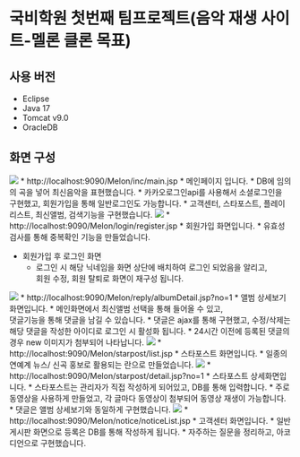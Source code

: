 # 국비학원 첫번째 팀프로젝트(음악 재생 사이트-멜론 클론 목표)

## 사용 버전

* Eclipse
* Java 17
* Tomcat v9.0
* OracleDB

## 화면 구성

<img src="https://user-images.githubusercontent.com/96601658/181147726-1fd4cd6a-5f35-4d1a-a90a-0e28ff82df85.jpg">
* http://localhost:9090/Melon/inc/main.jsp
  * 메인페이지 입니다.
  * DB에 임의의 곡을 넣어 최신음악을 표현했습니다.
  * 카카오로그인api를 사용해서 소셜로그인을 구현했고,
    회원가입을 통해 일반로그인도 가능합니다.
  * 고객센터, 스타포스트, 플레이리스트, 최신앨범, 검색기능을 구현했습니다.

<img src="https://user-images.githubusercontent.com/96601658/181148184-c814c4ae-6b6b-446d-84ab-1470ea2a8154.jpg">
* http://localhost:9090/Melon/login/register.jsp
  * 회원가입 화면입니다.
  * 유효성 검사를 통해 중복확인 기능을 만들었습니다.

* 회원가입 후 로그인 화면
  * 로그인 시 해당 닉네임을 화면 상단에 배치하여 로그인 되었음을 알리고,
    <br>회원 수정, 회원 탈퇴로 화면이 재구성 됩니다.

<img src="https://user-images.githubusercontent.com/96601658/181148297-451b8374-7587-4b55-9db1-43fcad0adaa2.jpg">
* http://localhost:9090/Melon/reply/albumDetail.jsp?no=1
  * 앨범 상세보기 화면입니다.
  * 메인화면에서 최신앨범 선택을 통해 들어올 수 있고,<br>댓글기능을 통해 댓글을 남길 수 있습니다.
  * 댓글은 ajax를 통해 구현했고, 수정/삭제는 해당 댓글을 작성한 아이디로 로그인 시 활성화 됩니다.
  * 24시간 이전에 등록된 댓글의 경우 new 이미지가 첨부되어 나타납니다.
  
<img src="https://user-images.githubusercontent.com/96601658/181148392-c2f633f8-6858-4b99-8950-d8e21e2c3aa2.jpg">  
* http://localhost:9090/Melon/starpost/list.jsp
  * 스타포스트 화면입니다.
  * 일종의 연예계 뉴스/ 신곡 홍보로 활용되는 란으로 만들었습니다.
<img src="https://user-images.githubusercontent.com/96601658/181148465-48d642cb-8ae6-4a9f-93ff-8c2c35b06ae2.jpg">
* http://localhost:9090/Melon/starpost/detail.jsp?no=1
  * 스타포스트 상세화면입니다.
  * 스타포스트는 관리자가 직접 작성하게 되어있고, DB를 통해 입력합니다.
  * 주로 동영상을 사용하게 만들었고, 각 글마다 동영상이 첨부되어 동영상 재생이 가능합니다.
  * 댓글은 앨범 상세보기와 동일하게 구현했습니다.

<img src="https://user-images.githubusercontent.com/96601658/181148542-8fb27d94-e3ed-45f5-8afa-7d8c08b2ba08.jpg">
* http://localhost:9090/Melon/notice/noticeList.jsp
  * 고객센터 화면입니다.
  * 일반게시판 화면으로 등록은 DB를 통해 작성하게 됩니다.
  * 자주하는 질문을 정리하고, 아코디언으로 구현했습니다.
